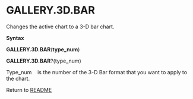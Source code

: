 # GALLERY.3D.BAR

Changes the active chart to a 3-D bar chart.

**Syntax**

**GALLERY.3D.BAR**(**type\_num**)

**GALLERY.3D.BAR**?(type\_num)

Type\_num&nbsp;&nbsp;&nbsp;&nbsp;is the number of the 3-D Bar format
that you want to apply to the chart.



Return to [README](README.md)


